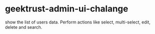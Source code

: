 # geektrust-admin-ui-chalange
show the list of users data. Perform actions like select, multi-select, edit, delete and search.
